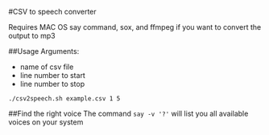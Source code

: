 #CSV to speech converter

Requires MAC OS say command, sox, and ffmpeg if you want to convert the output to mp3

##Usage
Arguments:
- name of csv file
- line number to start
- line number to stop

`./csv2speech.sh example.csv 1 5`

##Find the right voice
The command `say -v '?'` will list you all available voices on your system

